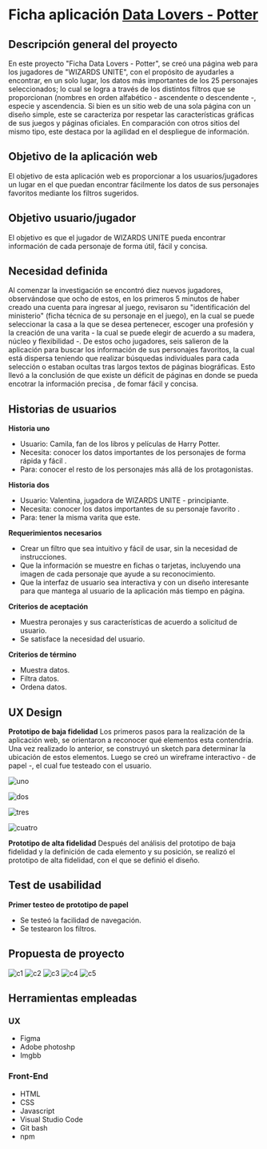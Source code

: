 # Ficha aplicación [Data Lovers - Potter](https://npgonzalez.github.io/SCL012-data-lovers/src/)
## Descripción general del proyecto

En este proyecto "Ficha Data Lovers - Potter", se creó una página web para los jugadores de "WIZARDS UNITE", con el propósito de ayudarles a encontrar, en un solo lugar, los datos más importantes de los 25 personajes seleccionados; lo cual se logra a través de los distintos filtros que se proporcionan (nombres en orden alfabético - ascendente o descendente -, especie y ascendencia. Si bien es un sitio web de una sola página con un diseño simple, este se caracteriza por respetar las características gráficas de sus juegos y páginas oficiales. En comparación con otros sitios del mismo tipo, este destaca por la agilidad en el despliegue de información.

## Objetivo de la aplicación web

El objetivo de esta aplicación web es proporcionar a los usuarios/jugadores un lugar en el que puedan encontrar fácilmente los datos de sus personajes favoritos mediante los filtros sugeridos.

## Objetivo usuario/jugador 

El objetivo es que el jugador de WIZARDS UNITE pueda encontrar información de cada personaje de forma útil, fácil y concisa.

## Necesidad definida

Al comenzar la investigación se encontró diez nuevos jugadores, observándose que ocho de estos, en los primeros 5 minutos de haber creado una cuenta para ingresar al juego, revisaron su "identificación del ministerio" (ficha técnica de su personaje en el juego), en la cual se puede seleccionar la casa  a la que se desea pertenecer, escoger una profesión y la creación de una varita - la cual se puede elegir de acuerdo a su madera, núcleo y flexibilidad -. De estos ocho jugadores, seis salieron de la aplicación para buscar los información de sus personajes favoritos,  la cual está dispersa teniendo que realizar búsquedas individuales para cada selección o estaban ocultas tras largos textos de páginas biográficas. 
Esto llevó a la conclusión de que existe un déficit de páginas en donde se pueda encotrar la información precisa , de fomar fácil y concisa.

## Historias de usuarios

**Historia uno**
- Usuario: Camila, fan de los libros y películas de Harry Potter.
- Necesita: conocer los datos importantes de los personajes de forma rápida y fácil .
- Para: conocer el resto de los personajes más allá de los protagonistas.

**Historia dos**
- Usuario: Valentina, jugadora de WIZARDS UNITE - principiante.
- Necesita: conocer los datos importantes de su personaje favorito .
- Para: tener la misma varita que este.

**Requerimientos necesarios**
- Crear un filtro que sea intuitivo y fácil de usar, sin la necesidad de instrucciones.
- Que la información se muestre en fichas o tarjetas, incluyendo una imagen de cada personaje que ayude a su reconocimiento.
- Que la interfaz de usuario sea interactiva y con un diseño interesante para que mantega al usuario de la aplicación más tiempo en página.


**Criterios de aceptación**
- Muestra peronajes y sus características de acuerdo a solicitud de usuario.
- Se satisface la necesidad del usuario.

**Criterios de término**
- Muestra datos.
- Filtra datos.
- Ordena datos.

## UX Design

**Prototipo de baja fidelidad**
Los primeros pasos para la realización de la aplicación web, se orientaron a reconocer qué elementos esta contendría. Una vez realizado lo anterior, se construyó un sketch para determinar la ubicación de estos elementos.
Luego se creó un wireframe interactivo - de papel -, el cual fue testeado con el usuario.

![uno](https://i.ibb.co/YpgDrnk/data1-1.jpg)

![dos](https://i.ibb.co/hBfw1bC/data3-3.jpg)

![tres](https://i.ibb.co/cJg5KzW/data4-4.jpg)

![cuatro](https://i.ibb.co/mGPw6Tz/data2-2.jpg)


**Prototipo de alta fidelidad**
Después del análisis del prototipo de baja fidelidad y la definición de cada elemento  y su posición, se realizó el prototipo de alta fidelidad, con el que se definió el diseño.

## Test de usabilidad
**Primer testeo de prototipo de papel**
- Se testeó la facilidad de navegación.
- Se testearon los filtros.


## Propuesta de proyecto
![c1](https://i.ibb.co/JQ5DGB2/c1.png)
![c2](https://i.ibb.co/zf2vJ16/c2.png)
![c3](https://i.ibb.co/x1Jhj9r/c3.png)
![c4](https://i.ibb.co/Wfmj5qG/c4.png)
![c5](https://i.ibb.co/wJwq2XJ/c5.png)


## Herramientas empleadas
### UX
* Figma
* Adobe photoshp
* Imgbb

### Front-End
* HTML
* CSS
* Javascript
* Visual Studio Code
* Git bash
* npm
